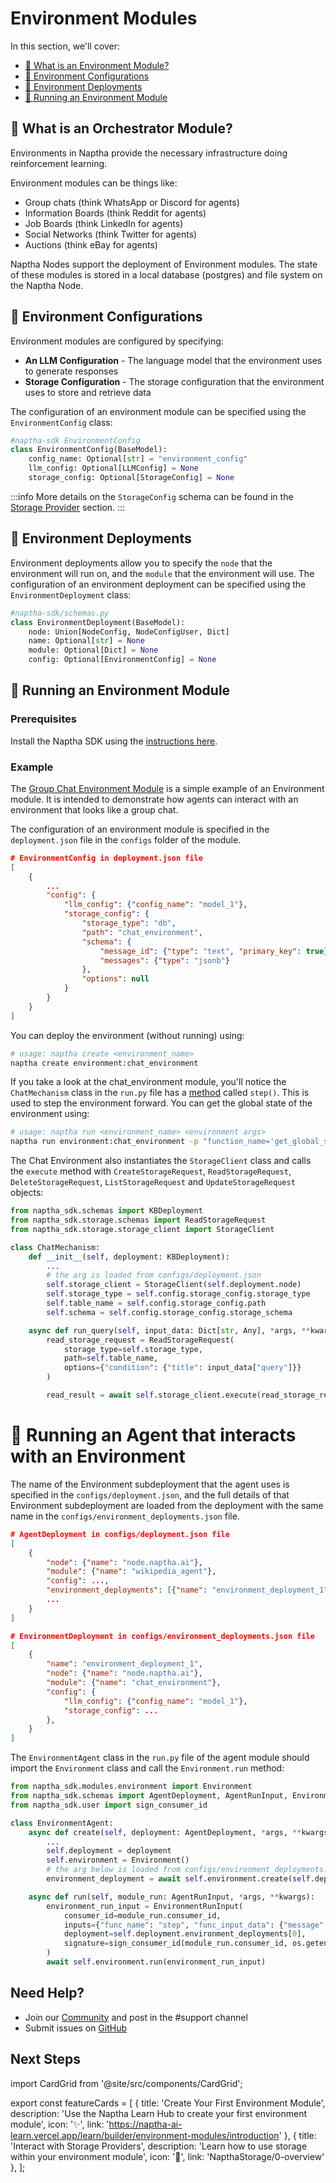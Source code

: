 # Environment Modules

In this section, we'll cover:

- [🌳 What is an Environment Module?](#-what-is-an-environment-module)
- [📝 Environment Configurations](#-environment-configurations)
- [🐋 Environment Deployments](#-environment-deployments)
- [🚀 Running an Environment Module](#-running-an-environment-module)

## 🌳 What is an Orchestrator Module?

Environments in Naptha provide the necessary infrastructure doing reinforcement learning. 

Environment modules can be things like:

- Group chats (think WhatsApp or Discord for agents)
- Information Boards (think Reddit for agents)
- Job Boards (think LinkedIn for agents)
- Social Networks (think Twitter for agents)
- Auctions (think eBay for agents)

Naptha Nodes support the deployment of Environment modules. The state of these modules is stored in a local database (postgres) and file system on the Naptha Node.

## 📝 Environment Configurations

Environment modules are configured by specifying:

* **An LLM Configuration** - The language model that the environment uses to generate responses
* **Storage Configuration** - The storage configuration that the environment uses to store and retrieve data

The configuration of an environment module can be specified using the `EnvironmentConfig` class:

```python
#naptha-sdk EnvironmentConfig
class EnvironmentConfig(BaseModel):
    config_name: Optional[str] = "environment_config"
    llm_config: Optional[LLMConfig] = None
    storage_config: Optional[StorageConfig] = None
```

:::info
More details on the `StorageConfig` schema can be found in the [Storage Provider](/docs/NapthaStorage/0-overview.md) section.
:::

## 🐋 Environment Deployments

Environment deployments allow you to specify the `node` that the environment will run on, and the `module` that the environment will use. The configuration of an environment deployment can be specified using the `EnvironmentDeployment` class:

```python
#naptha-sdk/schemas.py
class EnvironmentDeployment(BaseModel):
    node: Union[NodeConfig, NodeConfigUser, Dict]
    name: Optional[str] = None
    module: Optional[Dict] = None
    config: Optional[EnvironmentConfig] = None
```

## 🚀 Running an Environment Module

### Prerequisites

Install the Naptha SDK using the [instructions here](https://github.com/NapthaAI/naptha-sdk).

### Example

The [Group Chat Environment Module](https://github.com/NapthaAI/chat_environment/tree/main) is a simple example of an Environment module. It is intended to demonstrate how agents can interact with an environment that looks like a group chat. 

The configuration of an environment module is specified in the `deployment.json` file in the `configs` folder of the module.

```json
# EnvironmentConfig in deployment.json file 
[
    {
        ...
        "config": {
            "llm_config": {"config_name": "model_1"},
            "storage_config": {
                "storage_type": "db",
                "path": "chat_environment",
                "schema": {
                    "message_id": {"type": "text", "primary_key": true},
                    "messages": {"type": "jsonb"}  
                },
                "options": null
            }
        }
    }
]
```

You can deploy the environment (without running) using:

```bash
# usage: naptha create <environment_name>
naptha create environment:chat_environment
```

If you take a look at the chat_environment module, you'll notice the `ChatMechanism` class in the `run.py` file has a [method](https://github.com/NapthaAI/chat_environment/blob/main/chat_environment/run.py#L44) called `step()`. This is used to step the environment forward. You can get the global state of the environment using:

```bash
# usage: naptha run <environment_name> <environment args>
naptha run environment:chat_environment -p "function_name='get_global_state'"
``` 

The Chat Environment also instantiates the `StorageClient` class and calls the `execute` method with `CreateStorageRequest`, `ReadStorageRequest`, `DeleteStorageRequest`, `ListStorageRequest` and `UpdateStorageRequest` objects:

```python
from naptha_sdk.schemas import KBDeployment
from naptha_sdk.storage.schemas import ReadStorageRequest
from naptha_sdk.storage.storage_client import StorageClient

class ChatMechanism:
    def __init__(self, deployment: KBDeployment):
        ...
        # the arg is loaded from configs/deployment.json
        self.storage_client = StorageClient(self.deployment.node)
        self.storage_type = self.config.storage_config.storage_type
        self.table_name = self.config.storage_config.path
        self.schema = self.config.storage_config.storage_schema

    async def run_query(self, input_data: Dict[str, Any], *args, **kwargs):
        read_storage_request = ReadStorageRequest(
            storage_type=self.storage_type,
            path=self.table_name,
            options={"condition": {"title": input_data["query"]}}
        )

        read_result = await self.storage_client.execute(read_storage_request)
```

# 🤖 Running an Agent that interacts with an Environment

The name of the Environment subdeployment that the agent uses is specified in the `configs/deployment.json`, and the full details of that Environment subdeployment are loaded from the deployment with the same name in the `configs/environment_deployments.json` file.

```json
# AgentDeployment in configs/deployment.json file 
[
    {
        "node": {"name": "node.naptha.ai"},
        "module": {"name": "wikipedia_agent"},
        "config": ...,
        "environment_deployments": [{"name": "environment_deployment_1"}],
        ...
    }
]

# EnvironmentDeployment in configs/environment_deployments.json file 
[
    {
        "name": "environment_deployment_1",
        "node": {"name": "node.naptha.ai"},
        "module": {"name": "chat_environment"},
        "config": {
            "llm_config": {"config_name": "model_1"},
            "storage_config": ...
        },
    }
]
```

The `EnvironmentAgent` class in the `run.py` file of the agent module should import the `Environment` class and call the `Environment.run` method:

```python
from naptha_sdk.modules.environment import Environment
from naptha_sdk.schemas import AgentDeployment, AgentRunInput, EnvironmentRunInput
from naptha_sdk.user import sign_consumer_id

class EnvironmentAgent:
    async def create(self, deployment: AgentDeployment, *args, **kwargs):
        ...
        self.deployment = deployment
        self.environment = Environment()
        # the arg below is loaded from configs/environment_deployments.json
        environment_deployment = await self.environment.create(self.deployment.environment_deployments[0])

    async def run(self, module_run: AgentRunInput, *args, **kwargs):
        environment_run_input = EnvironmentRunInput(
            consumer_id=module_run.consumer_id,
            inputs={"func_name": "step", "func_input_data": {"message": module_run.inputs.message}},
            deployment=self.deployment.environment_deployments[0],
            signature=sign_consumer_id(module_run.consumer_id, os.getenv("PRIVATE_KEY"))
        )
        await self.environment.run(environment_run_input)
```

## Need Help?
- Join our [Community](https://naptha.ai/naptha-community) and post in the #support channel 
- Submit issues on [GitHub](https://github.com/NapthaAI)

## Next Steps

import CardGrid from '@site/src/components/CardGrid';

export const featureCards = [
  {
    title: 'Create Your First Environment Module',
    description: 'Use the Naptha Learn Hub to create your first environment module',
    icon: '✨',
    link: 'https://naptha-ai-learn.vercel.app/learn/builder/environment-modules/introduction'
  },
  {
    title: 'Interact with Storage Providers',
    description: 'Learn how to use storage within your environment module', 
    icon: '💾',
    link: 'NapthaStorage/0-overview'
  },
];

<CardGrid cards={featureCards} />